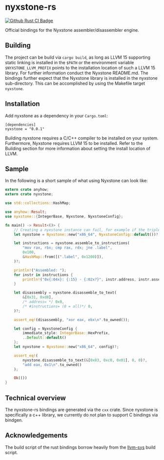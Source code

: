 # nyxstone-rs

[![Github Rust CI Badge](https://github.com/emproof-com/nyxstone/actions/workflows/rust.yml/badge.svg)](https://github.com/emproof-com/nyxstone/actions/workflows/rust.yml)

Official bindings for the Nyxstone assembler/disassembler engine. 

## Building

The project can be build via `cargo build`, as long as LLVM 15 supporting static linking is installed in the `$PATH` or the environment variable `$NYXSTONE_LLVM_PREFIX` points to the installation location of such a LLVM 15 library. For further information conduct the Nyxstone README.md. The bindings further expect that the Nyxstone library is installed in the nyxstone sub-directory. This can be accomplished by using the Makefile target `nyxstone`.

## Installation

Add nyxstone as a dependency in your `Cargo.toml`:
```
[dependencies]
nyxstone = "0.0.1"
```

Building nyxstone requires a C/C++ compiler to be installed on your system. Furthermore, Nyxstone requires LLVM 15 to be installed. Refer to the Building section for more information about setting the install location of LLVM.

## Sample

In the following is a short sample of what using Nyxstone can look like:

```rust
extern crate anyhow;
extern crate nyxstone;

use std::collections::HashMap;

use anyhow::Result;
use nyxstone::{IntegerBase, Nyxstone, NyxstoneConfig};

fn main() -> Result<()> {
    // Creating a nyxstone instance can fail, for example if the triple is invalid.
    let nyxstone = Nyxstone::new("x86_64", NyxstoneConfig::default())?;

    let instructions = nyxstone.assemble_to_instructions(
        "mov rax, rbx; cmp rax, rdx; jne .label",
        0x100,
        &HashMap::from([(".label", 0x1200)]),
    )?;

    println!("Assembled: ");
    for instr in instructions {
        println!("0x{:04x}: {:15} - {:02x?}", instr.address, instr.assembly, instr.bytes);
    }

    let disassembly = nyxstone.disassemble_to_text(
        &[0x31, 0xd8],
        /* address= */ 0x0,
        /* #instructions= (0 = all)*/ 0,
    )?;

    assert_eq!(disassembly, "xor eax, ebx\n".to_owned());

    let config = NyxstoneConfig {
        immediate_style: IntegerBase::HexPrefix,
        ..Default::default()
    };
    let nyxstone = Nyxstone::new("x86_64", config)?;

    assert_eq!(
        nyxstone.disassemble_to_text(&[0x83, 0xc0, 0x01], 0, 0)?,
        "add eax, 0x1\n".to_owned()
    );

    Ok(())
}
```

## Technical overview

The nyxstone-rs bindings are generated via the `cxx` crate. Since nyxstone is specifically a c++ library, we currently do not plan to support C bindings via bindgen. 

## Acknowledgements

The build script of the rust bindings borrow heavily from the [llvm-sys](https://gitlab.com/taricorp/llvm-sys.rs) build script.
